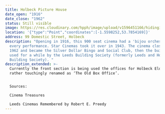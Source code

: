 ```yaml
---
title: Holbeck Picture House
date_open: "1916"
date_close: "1962"
status: Still visible
image: https://res.cloudinary.com/hpph/image/upload/v1596451166/hidinginplainsight/holbeckpicturehouse.svg
location: '{"type":"Point","coordinates":[-1.5598252,53.7854169]}'
address: 99 Domestic Street, Holbeck
description: "Opening in 1916, this 900 seat cinema had a 'bijou orchestra’ at
  every performance. Star Cinemas took it over in 1943. The cinema closed in in
  1962 and became the Silver Dollar Bingo and Social Club, then the building was
  used for a while by the Leeds Building Society (formerly Leeds and Holbeck
  Building Society). "
description_extended: >-
  Currently the front section is being used the offices for Holbeck Elderly Aid,
  rather touchingly renamed as ‘The Old Box Office’.


  Sources:

  Cinema Treasures

  Leeds Cinemas Remembered by Robert E. Preedy
---
```

